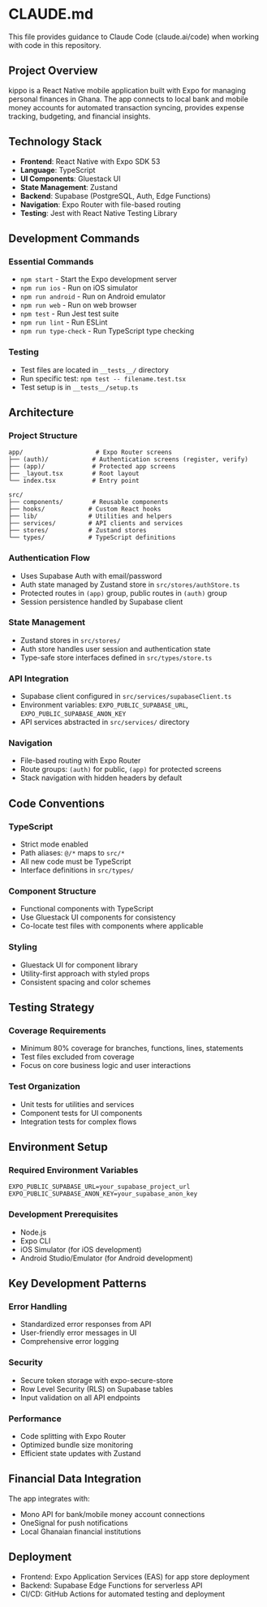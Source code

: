 # CLAUDE.md

This file provides guidance to Claude Code (claude.ai/code) when working with code in this repository.

## Project Overview

kippo is a React Native mobile application built with Expo for managing personal finances in Ghana. The app connects to local bank and mobile money accounts for automated transaction syncing, provides expense tracking, budgeting, and financial insights.

## Technology Stack

- **Frontend**: React Native with Expo SDK 53
- **Language**: TypeScript
- **UI Components**: Gluestack UI
- **State Management**: Zustand
- **Backend**: Supabase (PostgreSQL, Auth, Edge Functions)
- **Navigation**: Expo Router with file-based routing
- **Testing**: Jest with React Native Testing Library

## Development Commands

### Essential Commands
- `npm start` - Start the Expo development server
- `npm run ios` - Run on iOS simulator
- `npm run android` - Run on Android emulator
- `npm run web` - Run on web browser
- `npm test` - Run Jest test suite
- `npm run lint` - Run ESLint
- `npm run type-check` - Run TypeScript type checking

### Testing
- Test files are located in `__tests__/` directory
- Run specific test: `npm test -- filename.test.tsx`
- Test setup is in `__tests__/setup.ts`

## Architecture

### Project Structure
```
app/                    # Expo Router screens
├── (auth)/            # Authentication screens (register, verify)
├── (app)/             # Protected app screens  
├── _layout.tsx        # Root layout
└── index.tsx          # Entry point

src/
├── components/        # Reusable components
├── hooks/            # Custom React hooks
├── lib/              # Utilities and helpers
├── services/         # API clients and services
├── stores/           # Zustand stores
└── types/            # TypeScript definitions
```

### Authentication Flow
- Uses Supabase Auth with email/password
- Auth state managed by Zustand store in `src/stores/authStore.ts`
- Protected routes in `(app)` group, public routes in `(auth)` group
- Session persistence handled by Supabase client

### State Management
- Zustand stores in `src/stores/`
- Auth store handles user session and authentication state
- Type-safe store interfaces defined in `src/types/store.ts`

### API Integration
- Supabase client configured in `src/services/supabaseClient.ts`
- Environment variables: `EXPO_PUBLIC_SUPABASE_URL`, `EXPO_PUBLIC_SUPABASE_ANON_KEY`
- API services abstracted in `src/services/` directory

### Navigation
- File-based routing with Expo Router
- Route groups: `(auth)` for public, `(app)` for protected screens
- Stack navigation with hidden headers by default

## Code Conventions

### TypeScript
- Strict mode enabled
- Path aliases: `@/*` maps to `src/*`
- All new code must be TypeScript
- Interface definitions in `src/types/`

### Component Structure
- Functional components with TypeScript
- Use Gluestack UI components for consistency
- Co-locate test files with components where applicable

### Styling
- Gluestack UI for component library
- Utility-first approach with styled props
- Consistent spacing and color schemes

## Testing Strategy

### Coverage Requirements
- Minimum 80% coverage for branches, functions, lines, statements
- Test files excluded from coverage
- Focus on core business logic and user interactions

### Test Organization
- Unit tests for utilities and services
- Component tests for UI components
- Integration tests for complex flows

## Environment Setup

### Required Environment Variables
```
EXPO_PUBLIC_SUPABASE_URL=your_supabase_project_url
EXPO_PUBLIC_SUPABASE_ANON_KEY=your_supabase_anon_key
```

### Development Prerequisites
- Node.js
- Expo CLI
- iOS Simulator (for iOS development)
- Android Studio/Emulator (for Android development)

## Key Development Patterns

### Error Handling
- Standardized error responses from API
- User-friendly error messages in UI
- Comprehensive error logging

### Security
- Secure token storage with expo-secure-store
- Row Level Security (RLS) on Supabase tables
- Input validation on all API endpoints

### Performance
- Code splitting with Expo Router
- Optimized bundle size monitoring
- Efficient state updates with Zustand

## Financial Data Integration

The app integrates with:
- Mono API for bank/mobile money account connections
- OneSignal for push notifications
- Local Ghanaian financial institutions

## Deployment

- Frontend: Expo Application Services (EAS) for app store deployment
- Backend: Supabase Edge Functions for serverless API
- CI/CD: GitHub Actions for automated testing and deployment